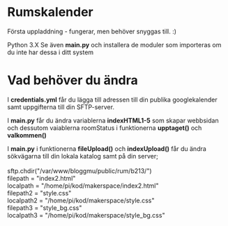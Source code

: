 # Rumskalender

Första uppladdning - fungerar, men behöver snyggas till. :) 

Python 3.X 
Se även __main.py__ och installera de moduler som importeras om du inte har dessa i ditt system

# Vad behöver du ändra
I __credentials.yml__ får du lägga till adressen till din publika googlekalender samt uppgifterna till din SFTP-server.

I __main.py__ får du ändra variablerna __indexHTML1-5__ som skapar webbsidan och dessutom vaiablerna roomStatus i funktionerna __upptaget()__ och __valkommen()__

I __main.py__ i funktionerna __fileUpload()__ och __indexUpload()__ får du ändra sökvägarna till din lokala katalog samt på din server;<br /><br />
		sftp.chdir("/var/www/bloggmu/public/rum/b213/")<br />
		filepath = "index2.html"<br />
		localpath = "/home/pi/kod/makerspace/index2.html"<br />
		filepath2 = "style.css"<br />
		localpath2 = "/home/pi/kod/makerspace/style.css"<br />
		filepath3 = "style_bg.css"<br />
		localpath3 = "/home/pi/kod/makerspace/style_bg.css"<br /><br />
    

